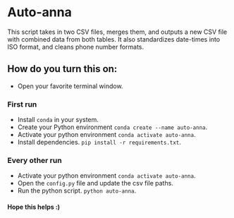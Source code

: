 # Auto-anna 

This script takes in two CSV files, merges them, and outputs a new CSV file with combined data from both tables.
It also standardizes date-times into ISO format, and cleans phone number formats.

## How do you turn this on: 
- Open your favorite terminal window.
### First run
- Install `conda` in your system. 
- Create your Python environment `conda create --name auto-anna`.
- Activate your python environment `conda activate auto-anna`.
- Install dependencies. `pip install -r requirements.txt`.

### Every other run

- Activate your python environment `conda activate auto-anna`. 
- Open the `config.py` file and update the csv file paths. 
- Run the python script. `python auto-anna`.

#### Hope this helps :)
